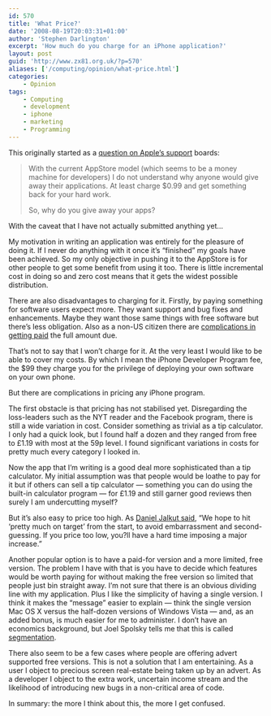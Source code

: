 ```yaml
---
id: 570
title: 'What Price?'
date: '2008-08-19T20:03:31+01:00'
author: 'Stephen Darlington'
excerpt: 'How much do you charge for an iPhone application?'
layout: post
guid: 'http://www.zx81.org.uk/?p=570'
aliases: ['/computing/opinion/what-price.html']
categories:
    - Opinion
tags:
    - Computing
    - development
    - iphone
    - marketing
    - Programming
---
```


This originally started as a [question on Apple’s support](http://discussions.apple.com/thread.jspa?messageID=7792996#7792996) boards:

> With the current AppStore model (which seems to be a money machine for developers) I do not understand why anyone would give away their applications. At least charge $0.99 and get something back for your hard work.
> 
> So, why do you give away your apps?

With the caveat that I have not actually submitted anything yet…

My motivation in writing an application was entirely for the pleasure of doing it. If I never do anything with it once it’s “finished” my goals have been achieved. So my only objective in pushing it to the AppStore is for other people to get some benefit from using it too. There is little incremental cost in doing so and zero cost means that it gets the widest possible distribution.

There are also disadvantages to charging for it. Firstly, by paying something for software users expect more. They want support and bug fixes and enhancements. Maybe they want those same things with free software but there’s less obligation. Also as a non-US citizen there are [complications in getting paid](http://blogs.oreilly.com/iphone/2008/06/quick-tip-for-nonus-iphone-dev.html) the full amount due.

That’s not to say that I won’t charge for it. At the very least I would like to be able to cover my costs. By which I mean the iPhone Developer Program fee, the $99 they charge you for the privilege of deploying your own software on your own phone.

But there are complications in pricing any iPhone program.

The first obstacle is that pricing has not stabilised yet. Disregarding the loss-leaders such as the NYT reader and the Facebook program, there is still a wide variation in cost. Consider something as trivial as a tip calculator. I only had a quick look, but I found half a dozen and they ranged from free to £1.19 with most at the 59p level. I found significant variations in costs for pretty much every category I looked in.

Now the app that I’m writing is a good deal more sophisticated than a tip calculator. My initial assumption was that people would be loathe to pay for it but if others can sell a tip calculator — something you can do using the built-in calculator program — for £1.19 and still garner good reviews then surely I am undercutting myself?

But it’s also easy to price too high. As [Daniel Jalkut said](http://www.red-sweater.com/blog/168/the-price-is-wrong), “We hope to hit ‘pretty much on target’ from the start, to avoid embarrassment and second-guessing. If you price too low, you?ll have a hard time imposing a major increase.”

Another popular option is to have a paid-for version and a more limited, free version. The problem I have with that is you have to decide which features would be worth paying for without making the free version so limited that people just bin straight away. I’m not sure that there is an obvious dividing line with my application. Plus I like the simplicity of having a single version. I think it makes the “message” easier to explain — think the single version Mac OS X versus the half-dozen versions of Windows Vista — and, as an added bonus, is much easier for me to administer. I don’t have an economics background, but Joel Spolsky tells me that this is called [segmentation](http://www.joelonsoftware.com/articles/CamelsandRubberDuckies.html).

There also seem to be a few cases where people are offering advert supported free versions. This is not a solution that I am entertaining. As a user I object to precious screen real-estate being taken up by an advert. As a developer I object to the extra work, uncertain income stream and the likelihood of introducing new bugs in a non-critical area of code.

In summary: the more I think about this, the more I get confused.